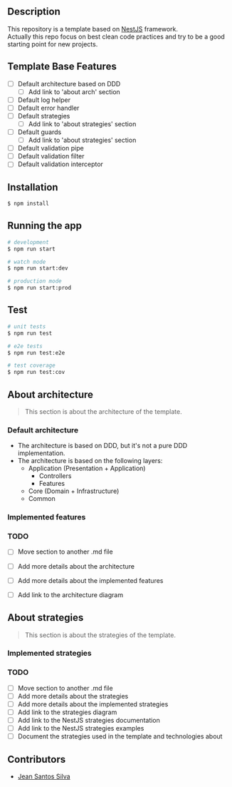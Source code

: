 ## Description
This repository is a template based on [NestJS](https://github.com/nestjs/nest) framework.  
Actually this repo focus on best clean code practices and try to be a good starting point for new projects.

## Template Base Features
- [ ] Default architecture based on DDD
  - [ ] Add link to 'about arch' section
- [ ] Default log helper
- [ ] Default error handler
- [ ] Default strategies
  - [ ] Add link to 'about strategies' section
- [ ] Default guards
  - [ ] Add link to 'about strategies' section
- [ ] Default validation pipe
- [ ] Default validation filter
- [ ] Default validation interceptor

## Installation

```bash
$ npm install
```

## Running the app

```bash
# development
$ npm run start

# watch mode
$ npm run start:dev

# production mode
$ npm run start:prod
```

## Test

```bash
# unit tests
$ npm run test

# e2e tests
$ npm run test:e2e

# test coverage
$ npm run test:cov
```

## About architecture
> This section is about the architecture of the template.
### Default architecture
- The architecture is based on DDD, but it's not a pure DDD implementation.
- The architecture is based on the following layers:
    - Application (Presentation + Application)
        - Controllers
        - Features
    - Core (Domain + Infrastructure)
    - Common
### Implemented features

### TODO
- [ ] Move section to another .md file
- [ ] Add more details about the architecture
- [ ] Add more details about the implemented features
- [ ] Add link to the architecture diagram


## About strategies
> This section is about the strategies of the template.
### Implemented strategies
### TODO
- [ ] Move section to another .md file
- [ ] Add more details about the strategies
- [ ] Add more details about the implemented strategies
- [ ] Add link to the strategies diagram
- [ ] Add link to the NestJS strategies documentation
- [ ] Add link to the NestJS strategies examples
- [ ] Document the strategies used in the template and technologies about

## Contributors
- [Jean Santos Silva](https://github.com/jean07ss)
